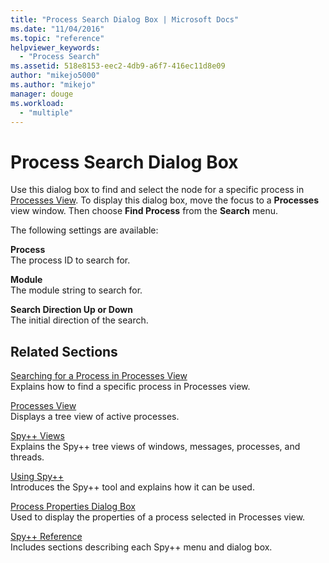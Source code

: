 ```yaml
---
title: "Process Search Dialog Box | Microsoft Docs"
ms.date: "11/04/2016"
ms.topic: "reference"
helpviewer_keywords: 
  - "Process Search"
ms.assetid: 518e8153-eec2-4db9-a6f7-416ec11d8e09
author: "mikejo5000"
ms.author: "mikejo"
manager: douge
ms.workload: 
  - "multiple"
---
```

# Process Search Dialog Box
Use this dialog box to find and select the node for a specific process in [Processes View](../debugger/processes-view.md). To display this dialog box, move the focus to a **Processes** view window. Then choose **Find Process** from the **Search** menu.  
  
 The following settings are available:  
  
 **Process**  
 The process ID to search for.  
  
 **Module**  
 The module string to search for.  
  
 **Search Direction Up or Down**  
 The initial direction of the search.  
  
## Related Sections  
 [Searching for a Process in Processes View](../debugger/how-to-search-for-a-process-in-processes-view.md)  
 Explains how to find a specific process in Processes view.  
  
 [Processes View](../debugger/processes-view.md)  
 Displays a tree view of active processes.  
  
 [Spy++ Views](../debugger/spy-increment-views.md)  
 Explains the Spy++ tree views of windows, messages, processes, and threads.  
  
 [Using Spy++](../debugger/using-spy-increment.md)  
 Introduces the Spy++ tool and explains how it can be used.  
  
 [Process Properties Dialog Box](../debugger/process-properties-dialog-box.md)  
 Used to display the properties of a process selected in Processes view.  
  
 [Spy++ Reference](../debugger/spy-increment-reference.md)  
 Includes sections describing each Spy++ menu and dialog box.